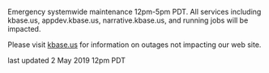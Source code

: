 Emergency systemwide maintenance 12pm-5pm PDT.  All services including kbase.us, appdev.kbase.us, narrative.kbase.us, and running jobs will be impacted.

Please visit <a href="https://kbase.us">kbase.us</a> for information on outages not impacting our web site.

last updated 2 May 2019 12pm PDT
